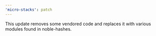 ```yaml
---
'micro-stacks': patch
---
```


This update removes some vendored code and replaces it with various modules found in noble-hashes.
